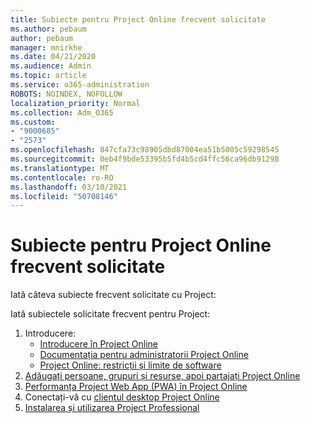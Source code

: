 ```yaml
---
title: Subiecte pentru Project Online frecvent solicitate
ms.author: pebaum
author: pebaum
manager: mnirkhe
ms.date: 04/21/2020
ms.audience: Admin
ms.topic: article
ms.service: o365-administration
ROBOTS: NOINDEX, NOFOLLOW
localization_priority: Normal
ms.collection: Adm_O365
ms.custom:
- "9000685"
- "2573"
ms.openlocfilehash: 847cfa73c98905dbd87004ea51b5005c59298545
ms.sourcegitcommit: 0eb4f9bde53395b5fd4b5cd4ffc56ca96db91298
ms.translationtype: MT
ms.contentlocale: ro-RO
ms.lasthandoff: 03/10/2021
ms.locfileid: "50708146"
---
```

# <a name="project-online-frequently-requested-topics"></a>Subiecte pentru Project Online frecvent solicitate

Iată câteva subiecte frecvent solicitate cu Project:

Iată subiectele solicitate frecvent pentru Project:
1.  Introducere: 
    -   [Introducere în Project Online](https://docs.microsoft.com/projectonline/get-started-with-project-online) 
    -   [Documentația pentru administratorii Project Online](https://docs.microsoft.com/projectonline/project-online) 
    -   [Project Online: restricții și limite de software](https://docs.microsoft.com/ProjectOnline/project-online-software-boundaries-and-limits) 
2.  [Adăugați persoane, grupuri și resurse, apoi partajați Project Online](https://docs.microsoft.com/projectonline/step-2-add-people-to-project-online) 
3.  [Performanța Project Web App (PWA) în Project Online](https://docs.microsoft.com/projectonline/tune-project-online-performance)
4.  Conectați-vă cu [clientul desktop Project Online](https://docs.microsoft.com/projectonline/connect-to-project-online-with-the-project-online-desktop-client) 
5.  [Instalarea și utilizarea Project Professional](https://support.office.com/article/install-project-7059249b-d9fe-4d61-ab96-5c5bf435f281) 
